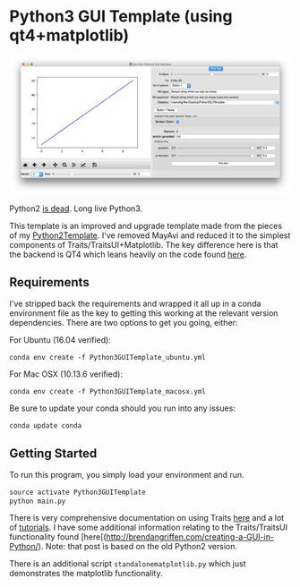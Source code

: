 Python3 GUI Template (using qt4+matplotlib)
=================

![View Upon Launch.](./PythonGUI_mac.png)

Python2 [is dead](https://pythonclock.org/). Long live Python3. 

This template is an improved and upgrade template made from the pieces of my [Python2Template](https://github.com/bgriffen/PythonGUITemplate). I've removed MayAvi and reduced it to the simplest components of Traits/TraitsUI+Matplotlib. The key difference here is that the backend is QT4 which leans heavily on the code found [here](https://gist.github.com/pierre-haessig/9838326).

## Requirements

I've stripped back the requirements and wrapped it all up in a conda environment file as the key to getting this working at the relevant version dependencies. There are two options to get you going, either:

For Ubuntu (16.04 verified):
```
conda env create -f Python3GUITemplate_ubuntu.yml
```

For Mac OSX (10.13.6 verified):
```
conda env create -f Python3GUITemplate_macosx.yml
```

Be sure to update your conda should you run into any issues:
```
conda update conda
```

## Getting Started

To run this program, you simply load your environment and run.

```
source activate Python3GUITemplate
python main.py
```

There is very comprehensive documentation on using Traits [here](http://code.enthought.com/projects/traits/documentation.php) and a lot of [tutorials](http://docs.enthought.com/traitsui/tutorials/index.html). I have some additional information relating to the Traits/TraitsUI functionality found [here[(http://brendangriffen.com/creating-a-GUI-in-Python/). Note: that post is based on the old Python2 version.

There is an additional script `standalonematplotlib.py` which just demonstrates the matplotlib functionality. 
